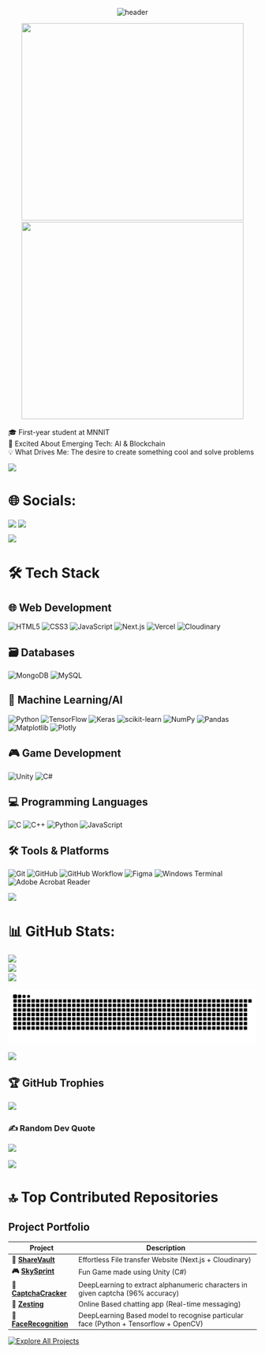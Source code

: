 

<p align="center">
  <img src="https://capsule-render.vercel.app/api?type=waving&color=gradient&height=300&section=header&text=NIKHIL%20YADAV&fontSize=90&fontColor=ffffff&animation=twinkling&fontAlignY=35&desc=From%20AI%20to%20APIs%20-%20I%20Build%2C%20Automate%2C%20and%20Innovate&descAlign=50&descAlignY=51" alt="header"/>
</p>

<p align="center">
  <img src="https://user-images.githubusercontent.com/74038190/212750672-2f3f2b50-c84f-4ed8-a60a-849ae69ff9df.gif" width="450" height="400" />
  <img src="https://user-images.githubusercontent.com/74038190/221352987-68da234d-4d62-4e9d-9d7f-098dc657c2dc.gif" width="450" height="400"/>
</p>

🎓 First-year student at MNNIT<br>🔮 Excited About Emerging Tech: AI & Blockchain<br>💡 What Drives Me: The desire to create something cool and solve problems

<img src="https://user-images.githubusercontent.com/74038190/212284100-561aa473-3905-4a80-b561-0d28506553ee.gif"/>

# 🌐 Socials:

<a href="https://instagram.com/nikhyadav2605"><img align="center" src="https://user-images.githubusercontent.com/74038190/235294013-a33e5c43-a01c-43f6-b44d-a406d8b4ab75.gif" width="150"></a>
<a href="https://linkedin.com/in/nikhil-yadav-593a98321"><img align="center" src="https://user-images.githubusercontent.com/74038190/235294012-0a55e343-37ad-4b0f-924f-c8431d9d2483.gif" width="150"></a>

<img src="https://user-images.githubusercontent.com/74038190/212284100-561aa473-3905-4a80-b561-0d28506553ee.gif"/>

# 🛠️ Tech Stack

  ## 🌐 Web Development
  ![HTML5](https://img.shields.io/badge/html5-%23E34F26.svg?style=for-the-badge&logo=html5&logoColor=white)
  ![CSS3](https://img.shields.io/badge/css3-%231572B6.svg?style=for-the-badge&logo=css3&logoColor=white)
  ![JavaScript](https://img.shields.io/badge/javascript-%23F7DF1E.svg?style=for-the-badge&logo=javascript&logoColor=black)
  ![Next.js](https://img.shields.io/badge/Next.js-000000?style=for-the-badge&logo=next.js&logoColor=white)
  ![Vercel](https://img.shields.io/badge/Vercel-%23000000.svg?style=for-the-badge&logo=vercel&logoColor=white)
  ![Cloudinary](https://img.shields.io/badge/Cloudinary-%233776BB.svg?style=for-the-badge&logo=cloudinary&logoColor=white)
  
  ## 🗃️ Databases
  ![MongoDB](https://img.shields.io/badge/MongoDB-47A248?style=for-the-badge&logo=mongodb&logoColor=white)
  ![MySQL](https://img.shields.io/badge/mysql-4479A1.svg?style=for-the-badge&logo=mysql&logoColor=white)
  
  ## 🤖 Machine Learning/AI
  ![Python](https://img.shields.io/badge/python-3670A0?style=for-the-badge&logo=python&logoColor=ffdd54)
  ![TensorFlow](https://img.shields.io/badge/TensorFlow-%23FF6F00.svg?style=for-the-badge&logo=TensorFlow&logoColor=white)
  ![Keras](https://img.shields.io/badge/Keras-%23D00000.svg?style=for-the-badge&logo=Keras&logoColor=white)
  ![scikit-learn](https://img.shields.io/badge/scikit--learn-%23F7931E.svg?style=for-the-badge&logo=scikit-learn&logoColor=white)
  ![NumPy](https://img.shields.io/badge/numpy-%23013243.svg?style=for-the-badge&logo=numpy&logoColor=white)
  ![Pandas](https://img.shields.io/badge/pandas-%23150458.svg?style=for-the-badge&logo=pandas&logoColor=white)
  ![Matplotlib](https://img.shields.io/badge/Matplotlib-%23ffffff.svg?style=for-the-badge&logo=Matplotlib&logoColor=black)
  ![Plotly](https://img.shields.io/badge/Plotly-%233F4F75.svg?style=for-the-badge&logo=plotly&logoColor=white)
  
  ## 🎮 Game Development
  ![Unity](https://img.shields.io/badge/unity-%23000000.svg?style=for-the-badge&logo=unity&logoColor=white)
  ![C#](https://img.shields.io/badge/c%23-%23239120.svg?style=for-the-badge&logo=c-sharp&logoColor=white)
  
  ## 💻 Programming Languages
  ![C](https://img.shields.io/badge/c-%2300599C.svg?style=for-the-badge&logo=c&logoColor=white)
  ![C++](https://img.shields.io/badge/c++-%2300599C.svg?style=for-the-badge&logo=c%2B%2B&logoColor=white)
  ![Python](https://img.shields.io/badge/python-3670A0?style=for-the-badge&logo=python&logoColor=ffdd54)
  ![JavaScript](https://img.shields.io/badge/javascript-F7DF1E?style=for-the-badge&logo=javascript&logoColor=000000)
  
  
  ## 🛠️ Tools & Platforms
  ![Git](https://img.shields.io/badge/git-%23F05033.svg?style=for-the-badge&logo=git&logoColor=white)
  ![GitHub](https://img.shields.io/badge/github-%23121011.svg?style=for-the-badge&logo=github&logoColor=white)
  ![GitHub Workflow](https://img.shields.io/badge/GitHub%20Workflow-2088FF?style=for-the-badge&logo=github-actions&logoColor=white)
  ![Figma](https://img.shields.io/badge/Figma-%23F24E1E.svg?style=for-the-badge&logo=figma&logoColor=white)
  ![Windows Terminal](https://img.shields.io/badge/Windows%20Terminal-%234D4D4D.svg?style=for-the-badge&logo=windows-terminal&logoColor=white)
  ![Adobe Acrobat Reader](https://img.shields.io/badge/Adobe%20Acrobat%20Reader-EC1C24.svg?style=for-the-badge&logo=Adobe%20Acrobat%20Reader&logoColor=white)

<img src="https://user-images.githubusercontent.com/74038190/212284100-561aa473-3905-4a80-b561-0d28506553ee.gif">

# 📊 GitHub Stats:
![](https://github-readme-stats.vercel.app/api?username=Nikhil-Yadav15&theme=aura&hide_border=false&include_all_commits=true&count_private=false)<br/>
![](https://github-readme-streak-stats.herokuapp.com/?user=Nikhil-Yadav15&theme=aura&hide_border=false)<br/>
![](https://github-readme-stats.vercel.app/api/top-langs/?username=Nikhil-Yadav15&theme=aura&hide_border=false&include_all_commits=true&count_private=false&layout=compact)

![](https://raw.githubusercontent.com/Nikhil-Yadav15/Nikhil-Yadav15/refs/heads/main/output/github-snake-dark.svg)

<img src="https://user-images.githubusercontent.com/74038190/212744287-14f66c13-5458-40dc-9244-8ff533fc8f4a.gif">

## 🏆 GitHub Trophies
![](https://github-profile-trophy.vercel.app/?username=Nikhil-Yadav15&theme=radical&no-frame=false&no-bg=false&margin-w=4)

### ✍️ Random Dev Quote
![](https://quotes-github-readme.vercel.app/api?type=horizontal&theme=tokyonight)

<img src="https://user-images.githubusercontent.com/74038190/212284100-561aa473-3905-4a80-b561-0d28506553ee.gif">

# 🔝 Top Contributed Repositories

## Project Portfolio

| Project | Description |
|---------|-------------|
| **📁 [ShareVault](https://github.com/Nikhil-Yadav15/ShareVault)** | Effortless File transfer Website (Next.js + Cloudinary) |
| **🎮 [SkySprint](https://github.com/Nikhil-Yadav15/SkySprint)** | Fun Game made using Unity (C#) |
| **🔐 [CaptchaCracker](https://github.com/Nikhil-Yadav15/CaptchaCracker)** | DeepLearning to extract alphanumeric characters in given captcha (96% accuracy) |
| **💬 [Zesting](https://github.com/Nikhil-Yadav15/Zesting)** | Online Based chatting app (Real-time messaging) |
| **👤 [FaceRecognition](https://github.com/Nikhil-Yadav15/FaceRecognition)** | DeepLearning Based model to recognise particular face (Python + Tensorflow + OpenCV) |

[![Explore All Projects](https://img.shields.io/badge/🚀_Explore_All_Repos-8A2BE2?style=for-the-badge)](https://github.com/Nikhil-Yadav15?tab=repositories)




<!-- Proudly created with GPRM ( https://gprm.itsvg.in ) -->
